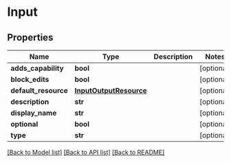 # Input

## Properties
Name | Type | Description | Notes
------------ | ------------- | ------------- | -------------
**adds_capability** | **bool** |  | [optional] 
**block_edits** | **bool** |  | [optional] 
**default_resource** | [**InputOutputResource**](InputOutputResource.md) |  | [optional] 
**description** | **str** |  | [optional] 
**display_name** | **str** |  | [optional] 
**optional** | **bool** |  | [optional] 
**type** | **str** |  | [optional] 

[[Back to Model list]](../README.md#documentation-for-models) [[Back to API list]](../README.md#documentation-for-api-endpoints) [[Back to README]](../README.md)


